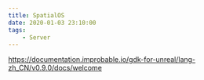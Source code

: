 ```yaml
---
title: SpatialOS
date: 2020-01-03 23:10:00
tags:
    - Server
---
```

https://documentation.improbable.io/gdk-for-unreal/lang-zh_CN/v0.9.0/docs/welcome
